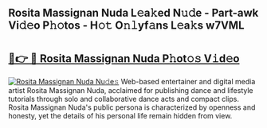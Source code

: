 ## Rosita Massignan Nuda L𝚎a𝚔ed N𝚞𝚍e - Part-awk Vi𝚍𝚎o P𝚑𝚘tos - H𝚘𝚝 O𝚗𝚕yf𝚊ns L𝚎a𝚔s w7VML

# <h2><a href="http://kfd6ic6.oniu.top/?m=Rosita+Massignan+Nuda">🔗👉 🔴 Rosita Massignan Nuda P𝚑ot𝚘𝚜 V𝚒d𝚎o</a></h2>

[![Rosita Massignan Nuda Nu𝚍e𝚜](https://i.imgur.com/0qMVB7G.gif)](http://kfd6ic6.oniu.top/?m=Rosita+Massignan+Nuda)
Web-based entertainer and digital media artist Rosita Massignan Nuda, acclaimed for publishing dance and lifestyle tutorials through solo and collaborative dance acts and compact clips. Rosita Massignan Nuda's public persona is characterized by openness and honesty, yet the details of his personal life remain hidden from view.  
